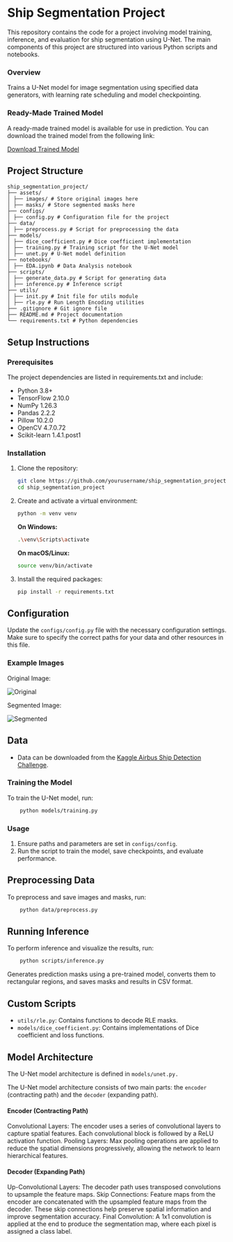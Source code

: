 # Ship Segmentation Project

This repository contains the code for a project involving model training, inference, and evaluation for ship segmentation using U-Net. The main components of this project are structured into various Python scripts and notebooks.

### Overview

Trains a U-Net model for image segmentation using specified data generators, with learning rate scheduling and model checkpointing.

### Ready-Made Trained Model

A ready-made trained model is available for use in prediction. You can download the trained model from the following link:

[Download Trained Model](https://huggingface.co/AnnaDee/ship_segmentation/blob/main/model.h5) 

## Project Structure

```
ship_segmentation_project/
├── assets/
│ ├── images/ # Store original images here
│ ├── masks/ # Store segmented masks here
├── configs/
│ ├── config.py # Configuration file for the project
├── data/
│ ├── preprocess.py # Script for preprocessing the data
├── models/
│ ├── dice_coefficient.py # Dice coefficient implementation
│ ├── training.py # Training script for the U-Net model
│ ├── unet.py # U-Net model definition
├── notebooks/
│ ├── EDA.ipynb # Data Analysis notebook
├── scripts/
│ ├── generate_data.py # Script for generating data
│ ├── inference.py # Inference script
├── utils/
│ ├── init.py # Init file for utils module
│ ├── rle.py # Run Length Encoding utilities
├── .gitignore # Git ignore file
├── README.md # Project documentation
└── requirements.txt # Python dependencies
```

## Setup Instructions

### Prerequisites

The project dependencies are listed in requirements.txt and include:

  - Python 3.8+
  - TensorFlow 2.10.0
  - NumPy 1.26.3
  - Pandas 2.2.2
  - Pillow 10.2.0
  - OpenCV 4.7.0.72
  - Scikit-learn 1.4.1.post1

### Installation

1. Clone the repository:

    ```bash
    git clone https://github.com/yourusername/ship_segmentation_project.git
    cd ship_segmentation_project
    ```

2. Create and activate a virtual environment:

    ```bash
    python -m venv venv
    ```

    **On Windows:**

    ```bash
    .\venv\Scripts\activate
    ```

    **On macOS/Linux:**

    ```bash
    source venv/bin/activate
    ```

3. Install the required packages:

    ```bash
    pip install -r requirements.txt
    ```

## Configuration

Update the `configs/config.py` file with the necessary configuration settings. Make sure to specify the correct paths for your data and other resources in this file.

### Example Images

Original Image:

![Original](assets/images/00abc623a.jpg)

Segmented Image:

![Segmented](assets/masks/00abc623a.jpg)

## Data

  - Data can be downloaded from the [Kaggle Airbus Ship Detection Challenge](https://www.kaggle.com/competitions/airbus-ship-detection/data).

### Training the Model

To train the U-Net model, run:

```bash
    python models/training.py
```

### Usage

  1. Ensure paths and parameters are set in `configs/config`.
  2. Run the script to train the model, save checkpoints, and evaluate performance.

## Preprocessing Data

To preprocess and save images and masks, run:

```bash
    python data/preprocess.py
```

## Running Inference

To perform inference and visualize the results, run:

```bash
    python scripts/inference.py
```

Generates prediction masks using a pre-trained model, converts them to rectangular regions, and saves masks and results in CSV format.

## Custom Scripts

  - `utils/rle.py`: Contains functions to decode RLE masks.
  - `models/dice_coefficient.py`: Contains implementations of Dice coefficient and loss functions.

## Model Architecture

The U-Net model architecture is defined in `models/unet.py.`

The U-Net model architecture consists of two main parts: the `encoder` (contracting path) and the `decoder` (expanding path).

#### Encoder (Contracting Path)
Convolutional Layers: The encoder uses a series of convolutional layers to capture spatial features. Each convolutional block is followed by a ReLU activation function.
Pooling Layers: Max pooling operations are applied to reduce the spatial dimensions progressively, allowing the network to learn hierarchical features.

#### Decoder (Expanding Path)
Up-Convolutional Layers: The decoder path uses transposed convolutions to upsample the feature maps.
Skip Connections: Feature maps from the encoder are concatenated with the upsampled feature maps from the decoder. These skip connections help preserve spatial information and improve segmentation accuracy.
Final Convolution: A 1x1 convolution is applied at the end to produce the segmentation map, where each pixel is assigned a class label.